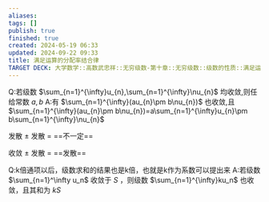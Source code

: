 ```yaml
---
aliases: 
tags: []
publish: true
finished: true
created: 2024-05-19 06:33
updated: 2024-09-22 09:33
title: 满足运算的分配率结合律
TARGET DECK: 大学数学::高数武忠祥::无穷级数-第十章::无穷级数::级数的性质::满足运算的分配率结合律
---
```


Q:若级数 $\sum_{n=1}^{\infty}u_{n},\sum_{n=1}^{\infty}\nu_{n}$ 均收敛,则任给常数 $a,b$
A:有 $\sum_{n=1}^{\infty}(au_{n}\pm b\nu_{n})$ 也收敛,且 $\sum_{n=1}^{\infty}(au_{n}\pm b\nu_{n})=a\sum_{n=1}^{\infty}u_{n}\pm b\sum_{n=1}^{\infty}\nu_{n}$

发散 $\pm$ 发散 $=$ ==不一定==

收敛 $\pm$ 发散 $=$ ==发散==

Q:k倍通项以后，级数求和的结果也是k倍，也就是k作为系数可以提出来 
A:若级数 $\sum_{n=1}^\infty u_n$ 收敛于 $S$ ，则级数 $\sum_{n=1}^{\infty}ku_n$ 也收敛，且其和为 $kS$

